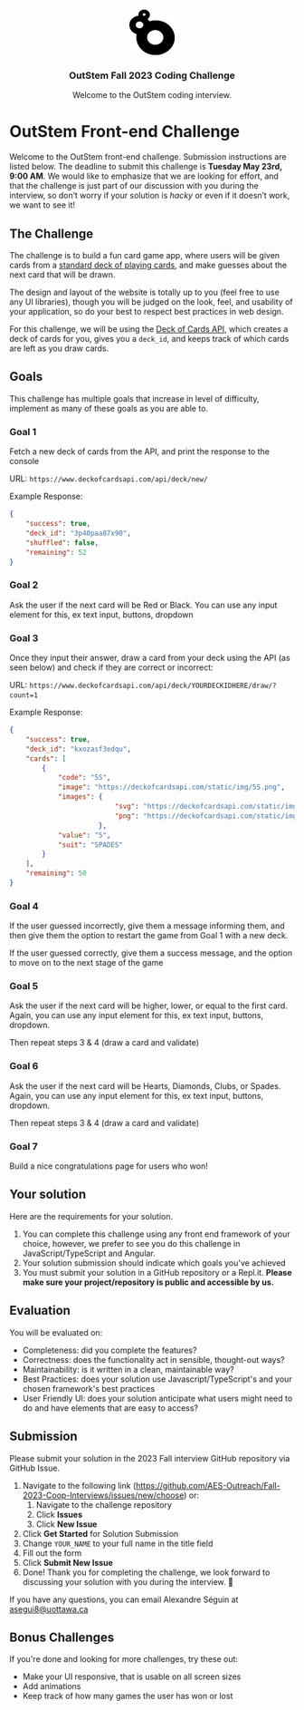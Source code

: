 <!-- PROJECT LOGO -->
<br />
<p align="center">
  <a href="https://github.com/AES-Outreach/Fall-2023-Coop-Interviews">
    <img src="outstem_logo_icon.svg" alt="Logo" width="80" height="80">
  </a>

  <h3 align="center">OutStem Fall 2023 Coding Challenge</h3>

  <p align="center">
    Welcome to the OutStem coding interview.
  </p>
</p>

# OutStem Front-end Challenge

Welcome to the OutStem front-end challenge. Submission instructions are listed below. The deadline to submit this challenge is **Tuesday May 23rd, 9:00 AM**. We would like to emphasize that we are looking for effort, and that the challenge is just part of our discussion with you during the interview, so don’t worry if your solution is *hacky* or even if it doesn’t work, we want to see it!

## The Challenge

The challenge is to build a fun card game app, where users will be given cards from a [standard deck of playing cards](https://en.wikipedia.org/wiki/Standard_52-card_deck), and make guesses about the next card that will be drawn. 

The design and layout of the website is totally up to you (feel free to use any UI libraries), though you will be judged on the look, feel, and usability of your application, so do your best to respect best practices in web design.

For this challenge, we will be using the [Deck of Cards API](https://www.deckofcardsapi.com/), which creates a deck of cards for you, gives you a `deck_id`, and keeps track of which cards are left as you draw cards.

## Goals
This challenge has multiple goals that increase in level of difficulty, implement as many of these goals as you are able to.

### Goal 1
Fetch a new deck of cards from the API, and print the response to the console

URL: `https://www.deckofcardsapi.com/api/deck/new/`

Example Response:
```json
{
    "success": true,
    "deck_id": "3p40paa87x90",
    "shuffled": false,
    "remaining": 52
}
```


### Goal 2

Ask the user if the next card will be Red or Black. You can use any input element for this, ex text input, buttons, dropdown


### Goal 3

Once they input their answer, draw a card from your deck using the API (as seen below) and check if they are correct or incorrect:

URL: `https://www.deckofcardsapi.com/api/deck/YOURDECKIDHERE/draw/?count=1`

Example Response:
```json
{
    "success": true, 
    "deck_id": "kxozasf3edqu", 
    "cards": [
        {
            "code": "5S", 
            "image": "https://deckofcardsapi.com/static/img/5S.png", 
            "images": {
                          "svg": "https://deckofcardsapi.com/static/img/5S.svg", 
                          "png": "https://deckofcardsapi.com/static/img/5S.png"
                      }, 
            "value": "5", 
            "suit": "SPADES"
        }
    ], 
    "remaining": 50
}

```

### Goal 4

If the user guessed incorrectly, give them a message informing them, and then give them the option to restart the game from Goal 1 with a new deck.

If the user guessed correctly, give them a success message, and the option to move on to the next stage of the game

### Goal 5

Ask the user if the next card will be higher, lower, or equal to the first card. Again, you can use any input element for this, ex text input, buttons, dropdown.

Then repeat steps 3 & 4 (draw a card and validate)

### Goal 6

Ask the user if the next card will be Hearts, Diamonds, Clubs, or Spades. 
Again, you can use any input element for this, ex text input, buttons, dropdown.

Then repeat steps 3 & 4 (draw a card and validate)

### Goal 7

Build a nice congratulations page for users who won!

## Your solution

Here are the requirements for your solution.

1. You can complete this challenge using any front end framework of your choice, however, we prefer to see you do this challenge in JavaScript/TypeScript and Angular.
2. Your solution submission should indicate which goals you've achieved
4. You must submit your solution in a GitHub repository or a Repl.it. **Please make sure your project/repository is public and accessible by us.**

## Evaluation 

You will be evaluated on:
- Completeness: did you complete the features?
- Correctness: does the functionality act in sensible, thought-out ways?
- Maintainability: is it written in a clean, maintainable way?
- Best Practices: does your solution use Javascript/TypeScript's and your chosen framework's best practices
- User Friendly UI: does your solution anticipate what users might need to do and have elements that are easy to access?

## Submission

Please submit your solution in the 2023 Fall interview GitHub repository via GitHub Issue.

1. Navigate to the following link (https://github.com/AES-Outreach/Fall-2023-Coop-Interviews/issues/new/choose) or:
   1. Navigate to the challenge repository
   2. Click **Issues**
   3. Click **New Issue**
2. Click **Get Started** for Solution Submission
3. Change `YOUR_NAME` to your full name in the title field
4. Fill out the form
5. Click **Submit New Issue**
6. Done! Thank you for completing the challenge, we look forward to discussing your solution with you during the interview. 🎉

If you have any questions, you can email Alexandre Séguin at asegui8@uottawa.ca


## Bonus Challenges
If you're done and looking for more challenges, try these out:

- Make your UI responsive, that is usable on all screen sizes
- Add animations
- Keep track of how many games the user has won or lost

